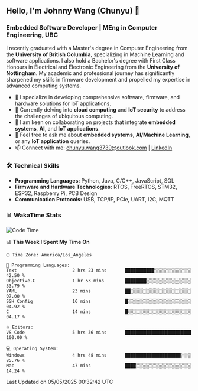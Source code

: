 ## Hello, I'm Johnny Wang (Chunyu) 👋

### Embedded Software Developer | MEng in Computer Engineering, UBC

I recently graduated with a Master's degree in Computer Engineering from the **University of British Columbia**, specializing in Machine Learning and software applications. I also hold a Bachelor's degree with First Class Honours in Electrical and Electronic Engineering from the **University of Nottingham**. My academic and professional journey has significantly sharpened my skills in firmware development and propelled my expertise in advanced computing systems.

- 🔭 I specialize in developing comprehensive software, firmware, and hardware solutions for IoT applications.
- 🌱 Currently delving into **cloud computing** and **IoT security** to address the challenges of ubiquitous computing.
- 🤝 I am keen on collaborating on projects that integrate **embedded systems**, **AI**, and **IoT applications**.
- 💬 Feel free to ask me about **embedded systems**, **AI/Machine Learning**, or any **IoT application** queries.
- 📫 Connect with me: [chunyu.wang3739@outlook.com](mailto:chunyu.wang3739@outlook.com) | [LinkedIn](https://www.linkedin.com/in/shycw1/)


### 🛠️ Technical Skills
- **Programming Languages:** Python, Java, C/C++, JavaScript, SQL
- **Firmware and Hardware Technologies:** RTOS, FreeRTOS, STM32, ESP32, Raspberry Pi, PCB Design
- **Communication Protocols:** USB, TCP/IP, PCIe, UART, I2C, MQTT

### 📊 WakaTime Stats
<!--START_SECTION:waka-->
![Code Time](http://img.shields.io/badge/Code%20Time-94%20hrs%2018%20mins-blue)

📊 **This Week I Spent My Time On** 

```text
🕑︎ Time Zone: America/Los_Angeles

💬 Programming Languages: 
Text                     2 hrs 23 mins       ███████████░░░░░░░░░░░░░░   42.50 % 
Objective-C              1 hr 53 mins        ████████░░░░░░░░░░░░░░░░░   33.79 % 
YAML                     23 mins             ██░░░░░░░░░░░░░░░░░░░░░░░   07.00 % 
SSH Config               16 mins             █░░░░░░░░░░░░░░░░░░░░░░░░   04.92 % 
C                        14 mins             █░░░░░░░░░░░░░░░░░░░░░░░░   04.17 % 

🔥 Editors: 
VS Code                  5 hrs 36 mins       █████████████████████████   100.00 % 

💻 Operating System: 
Windows                  4 hrs 48 mins       █████████████████████░░░░   85.76 % 
Mac                      47 mins             ████░░░░░░░░░░░░░░░░░░░░░   14.24 % 
```


 Last Updated on 05/05/2025 00:32:42 UTC
<!--END_SECTION:waka-->

